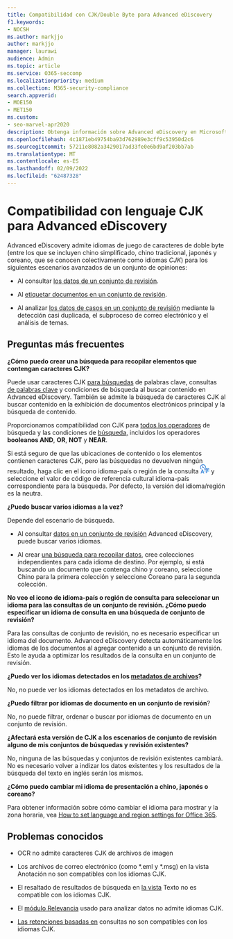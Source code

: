 ```yaml
---
title: Compatibilidad con CJK/Double Byte para Advanced eDiscovery
f1.keywords:
- NOCSH
ms.author: markjjo
author: markjjo
manager: laurawi
audience: Admin
ms.topic: article
ms.service: O365-seccomp
ms.localizationpriority: medium
ms.collection: M365-security-compliance
search.appverid:
- MOE150
- MET150
ms.custom:
- seo-marvel-apr2020
description: Obtenga información sobre Advanced eDiscovery en Microsoft 365 idiomas chino, japonés y coreano (CJK), que usan un juego de caracteres de doble byte.
ms.openlocfilehash: 4c1871eb49754ba93d762989e3cff9c53950d2c6
ms.sourcegitcommit: 57211e8082a3429017ad33fe0e6bd9af203bb7ab
ms.translationtype: MT
ms.contentlocale: es-ES
ms.lasthandoff: 02/09/2022
ms.locfileid: "62487328"
---
```

# <a name="cjk-language-support-for-advanced-ediscovery"></a>Compatibilidad con lenguaje CJK para Advanced eDiscovery

Advanced eDiscovery admite idiomas de juego de caracteres de doble byte (entre los que se incluyen chino simplificado, chino tradicional, japonés y coreano, que se conocen colectivamente como idiomas *CJK*) para los siguientes escenarios avanzados de un conjunto de opiniones:

- Al consultar [los datos de un conjunto de revisión](review-set-search.md).

- Al [etiquetar documentos en un conjunto de revisión](tagging-documents.md).

- Al analizar [los datos de casos en un conjunto de revisión](analyzing-data-in-review-set.md) mediante la detección casi duplicada, el subproceso de correo electrónico y el análisis de temas.

## <a name="frequently-asked-questions"></a>Preguntas más frecuentes

**¿Cómo puedo crear una búsqueda para recopilar elementos que contengan caracteres CJK?**

Puede usar caracteres CJK [para búsquedas](building-search-queries.md#keyword-searches) de palabras clave, consultas [de palabras clave](keyword-queries-and-search-conditions.md) y condiciones de búsqueda al buscar contenido en Advanced eDiscovery. También se admite la búsqueda de caracteres CJK al buscar contenido en la exhibición de documentos electrónicos principal y la búsqueda de contenido.

Proporcionamos compatibilidad con CJK para [todos los operadores](keyword-queries-and-search-conditions.md#search-operators) de búsqueda y las condiciones de [búsqueda,](keyword-queries-and-search-conditions.md#search-conditions) incluidos los operadores **booleanos AND**, **OR**, **NOT** y **NEAR**.

Si está seguro de que las ubicaciones de contenido o los elementos contienen caracteres CJK, pero las búsquedas no devuelven ningún resultado, haga clic en el icono idioma-país o región de la consulta ![Icono de idioma-país o región de consulta en búsqueda de contenido.](../media/8d4b60c8-e1f1-40f9-88ae-ee2a7eca0886.png) y seleccione el valor de código de referencia cultural idioma-país correspondiente para la búsqueda. Por defecto, la versión del idioma/región es la neutra.

**¿Puedo buscar varios idiomas a la vez?**

Depende del escenario de búsqueda.

- Al consultar [datos en un conjunto de revisión](review-set-search.md) Advanced eDiscovery, puede buscar varios idiomas.

- Al crear [una búsqueda para recopilar datos](create-draft-collection.md), cree colecciones independientes para cada idioma de destino. Por ejemplo, si está buscando un documento que contenga chino y coreano, seleccione Chino para la primera colección y seleccione Coreano para la segunda colección.

**No veo el icono de idioma-país o región de consulta para seleccionar un idioma para las consultas de un conjunto de revisión. ¿Cómo puedo especificar un idioma de consulta en una búsqueda de conjunto de revisión?**

Para las consultas de conjunto de revisión, no es necesario especificar un idioma del documento. Advanced eDiscovery detecta automáticamente los idiomas de los documentos al agregar contenido a un conjunto de revisión. Esto le ayuda a optimizar los resultados de la consulta en un conjunto de revisión.

**¿Puedo ver los idiomas detectados en los [metadatos de archivos](view-documents-in-review-set.md#file-metadata)?**

No, no puede ver los idiomas detectados en los metadatos de archivo.

**¿Puedo filtrar por idiomas de documento en un conjunto de revisión**?

No, no puede filtrar, ordenar o buscar por idiomas de documento en un conjunto de revisión.

**¿Afectará esta versión de CJK a los escenarios de conjunto de revisión alguno de mis conjuntos de búsquedas y revisión existentes?**

No, ninguna de las búsquedas y conjuntos de revisión existentes cambiará. No es necesario volver a indizar los datos existentes y los resultados de la búsqueda del texto en inglés serán los mismos.

**¿Cómo puedo cambiar mi idioma de presentación a chino, japonés o coreano?**

Para obtener información sobre cómo cambiar el idioma para mostrar y la zona horaria, vea [How to set language and region settings for Office 365](/office365/troubleshoot/access-management/set-language-and-region).

## <a name="known-issues"></a>Problemas conocidos

- OCR no admite caracteres CJK de archivos de imagen

- Los archivos de correo electrónico (como *.eml y *.msg[](view-documents-in-review-set.md#annotate-view)) en la vista Anotación no son compatibles con los idiomas CJK.

- El resaltado de resultados de búsqueda en [la vista](view-documents-in-review-set.md#text-view) Texto no es compatible con los idiomas CJK.

- El [módulo Relevancia](using-relevance.md) usado para analizar datos no admite idiomas CJK.

- [Las retenciones basadas en](managing-holds.md#manage-non-custodial-holds) consultas no son compatibles con los idiomas CJK.